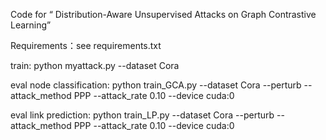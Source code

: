 Code for “ Distribution-Aware Unsupervised Attacks on Graph Contrastive Learning”

Requirements：see requirements.txt

train: 
python myattack.py --dataset Cora

eval node classification: 
python train_GCA.py --dataset Cora --perturb --attack_method PPP --attack_rate 0.10 --device cuda:0

eval link prediction: 
python train_LP.py --dataset Cora --perturb --attack_method PPP --attack_rate 0.10 --device cuda:0

